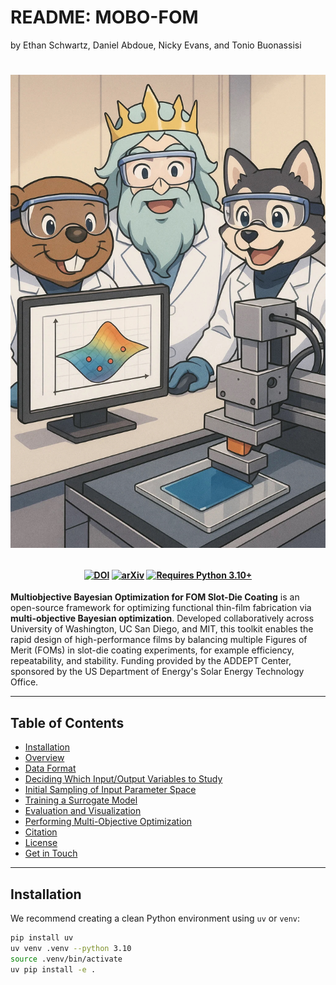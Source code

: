 # README: MOBO-FOM
by Ethan Schwartz, Daniel Abdoue, Nicky Evans, and Tonio Buonassisi
<h1>
<p align="center">
    <img src="assets/mobo-fom-logo.jpg" alt="Slot-die optimization logo" width="600"/>
</p>
</h1>

<h4 align="center">

[![DOI](https://img.shields.io/badge/DOI-TBD-blue)](https://doi.org/TBD)
[![arXiv](https://img.shields.io/badge/arXiv-TBD-blue.svg?logo=arxiv&logoColor=white.svg)](https://arxiv.org/abs/TBD)
[![Requires Python 3.10+](https://img.shields.io/badge/Python-3.10+-blue.svg?logo=python&logoColor=white)](https://python.org/downloads)

</h4>

**Multiobjective Bayesian Optimization for FOM Slot-Die Coating** is an open-source framework for optimizing functional thin-film fabrication via **multi-objective Bayesian optimization**. Developed collaboratively across University of Washington, UC San Diego, and MIT, this toolkit enables the rapid design of high-performance films by balancing multiple Figures of Merit (FOMs) in slot-die coating experiments, for example efficiency, repeatability, and stability. Funding provided by the ADDEPT Center, sponsored by the US Department of Energy's Solar Energy Technology Office.

---

## Table of Contents

- [Installation](#installation)
- [Overview](#overview)
- [Data Format](#data-format)
- [Deciding Which Input/Output Variables to Study](#decide)
- [Initial Sampling of Input Parameter Space](#data-format)
- [Training a Surrogate Model](#training-surrogate-models)
- [Evaluation and Visualization](#evaluation-and-visualization)
- [Performing Multi-Objective Optimization](#evaluation-and-visualization)
- [Citation](#citation)
- [License](#license)
- [Get in Touch](#get-in-touch)

---

## Installation

We recommend creating a clean Python environment using `uv` or `venv`:

```bash
pip install uv
uv venv .venv --python 3.10
source .venv/bin/activate
uv pip install -e .